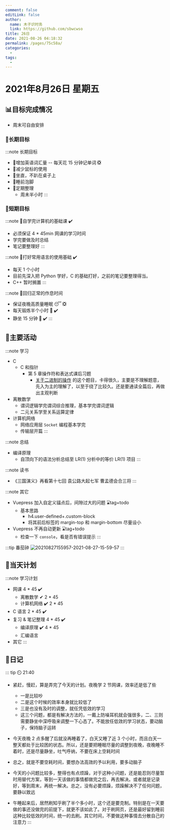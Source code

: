 ```yaml
---
comment: false
editLink: false
author: 
  name: 木子识时务
  link: https://github.com/sbwcwso
title: 26日
date: 2021-08-26 04:18:32
permalink: /pages/75c58a/
categories: 
  - 
tags: 
  - 
---
```


# 2021年8月26日 星期五

## 📊目标完成情况

- 周末可自由安排

### 🐺长期目标

:::note 长期目标
- 🚢增加英语词汇量 -- 每天花 15 分钟记单词  ❎
- 🚢减少鼠标的使用
- 🚢坐直，不趴在桌子上
- 🚢睡前泡脚
- 🚢定期整理
  - 周未半小时
:::

### 🐆短期目标

:::note 🚗自学完计算机的基础课  ✔️
- 必须保证 4 * 45min 网课的学习时间
- 学完要做及时总结
- 笔记要整理好
:::

:::note 🚗打好常用语言的使用基础 ✔️
- 每天 1 个小时
- 目前先深入把 Python 学好，C 的基础打好，之前的笔记要整理得当。
- C++ 暂时搁置
:::

:::note 🚗回归正常的作息时间
- 保证夜晚高质量睡眠 😴 ❎
- 每天锻炼半个小时 🏃 ✔️
- 静坐 15 分钟 🙏  ✔️
:::

## 🏃主要活动

:::note 学习
- C
  - C 和指针
    - 第 5 章操作符和表达式课后习题
      - [关于二进制的操作](/pages/6183ad/#p5) 的这个题目，卡得很久，主要是不理解题意，先入为主的理解了，以至于绕了比较久。还是要通读全篇后，再做出主观判断
- 离散数学
  - 谓词逻辑学完谓词综合推理，基本学完谓词逻辑
  - 二元关系学至关系运算定律
- 计算机网络
  - 网络应用层 `Socket` 编程基本学完
  - 传输层开篇
:::

:::note 总结
- 编译原理
  - 自顶向下的语法分析总结至 LR(1) 分析中的等价 LR(1) 项目
:::

:::note 读书
- 《三国演义》再看第十七回 袁公路大起七军 曹孟德会合三将
:::

:::note 其它
- Vuepress 加入自定义锚点后，间隙过大的问题 ⌛tag+todo
  - 基本思路
    - h4.user-defined+.custom-block
    - 将其前后标签的 margin-top 和 margin-bottom 尽量设小
- Vuepress 不再自动更新 ⌛tag+todo
  - 检查一下 `console`，看是否有错误提示
:::

:::tip 番茄钟
![20210827155957-2021-08-27-15-59-57](https://cdn.jsdelivr.net/gh/sbwcwso/PicBed@master/20210827155957-2021-08-27-15-59-57.png)
:::

## 📓当天计划

:::note 学习计划
- 网课 4 * 45 ✔️
  - 离散数学  ✔ 2 * 45️
  - 计算机网络  ✔️ 2 * 45
- C 语言 2 * 45  ✔️
- 复习 & 笔记整理 4 * 45 ✔️
  - 编译原理 ✔️ 4 * 45
  - 汇编语言
- 其它
:::

## 🤔日记

::: tip ⏲️ 21:40
- 紧赶，慢赶，算是弄完了今天的计划。夜晚学 2 节网课，效率还是低了些
  - 一是比较吵
  - 二是这个时候的效率本身就比较低了
  - 三是也没有及时的调整，就任凭低效的学习
  - 这三个问题，都是有解决方法的，一戴上防噪耳机就会强很多，二、三则需要静坐中深呼吸来调整一下心态了。不能放任低效的学习状态，要动脑子，保持脑子运转

- 今天夜晚 2 点多醒了后就没再睡着了，白天又睡了近 3 个小时，而且白天一整天都处于比较困的状态。所以，还是要把睡眠尽量的调整到夜晚，夜晚睡不着时，还是尽量静坐，吐气呼纳，不要在床上空耗时间

- 总之，就是不要空耗时间，要想办法高效的予以利用，要多动脑子

- 今天的小问题比较多，整得也有点烦躁，对于这种小问题，还是能忍则尽量暂时用替代方案，等到一天该做的事情都做完之后，再去解决。或者就是记录好，等到周末，再统一解决。总之，没有必要烦躁，烦躁解决不了任何问题，要静以致远

- 午睡起来后，居然刷知乎刷了半个多小时，这个还是要克制。特别是在一天要做的事还没做完的前提下，就更不该如此了。对于刷网页，还是最好留到睡前这种比较低效的时间，统一的去刷。其它时间，不要做这种事情去分散自己的注意力
:::

